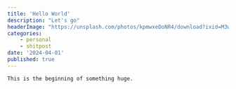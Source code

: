 ```yaml
---
title: 'Hello World'
description: "Let's go"
headerImage: "https://unsplash.com/photos/kpmwxeDoNR4/download?ixid=M3wxMjA3fDB8MXxzZWFyY2h8MTF8fGhlbGxvJTIwd29ybGR8ZW58MHx8fHwxNzExOTM4NTYxfDA&force=true&w=640"
categories:
    - personal
    - shitpost
date: '2024-04-01'
published: true
---
```


`This is the beginning of something huge.`